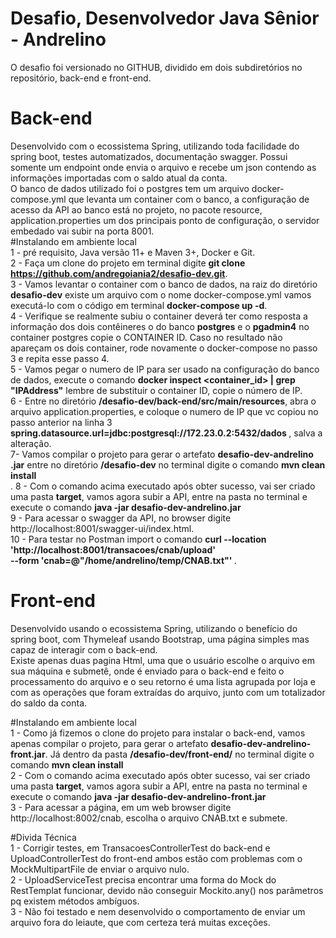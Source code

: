 # Desafio, Desenvolvedor Java Sênior - Andrelino


O desafio foi versionado no GITHUB, dividido em dois subdiretórios no repositório, back-end e front-end.


# Back-end
Desenvolvido com o ecossistema Spring, utilizando toda facilidade do spring boot, testes automatizados, documentação swagger. Possui somente um endpoint onde envia o arquivo e recebe um json contendo as informações importadas com o saldo atual da conta.
<br>
O banco de dados utilizado foi o postgres tem um arquivo docker-compose.yml que levanta um container com o banco, a configuração de acesso da API ao banco está no projeto, no pacote resource, application.properties um dos principais ponto de configuração, o servidor embedado vai subir na porta 8001.
<br>
#Instalando em ambiente local
<br>
1 - pré requisito, Java versão 11+ e Maven 3+, Docker e Git.
<br>
2 - Faça um clone do projeto em terminal digite <b>git clone https://github.com/andregoiania2/desafio-dev.git</b>.
<br>
3 - Vamos levantar o container com o banco de dados, na raiz do diretório <b>desafio-dev</b> existe um arquivo com o nome docker-compose.yml vamos executá-lo com o código em terminal <b>docker-compose up -d</b>.
<br>
4 - Verifique se realmente subiu o container <docker ps> deverá ter como resposta a informação dos dois contêineres o do banco <b>postgres</b> e o <b>pgadmin4</b> no container postgres copie o CONTAINER ID. Caso no resultado não apareçam os dois container, rode novamente o docker-compose no passo 3 e repita esse passo 4.
<br>
5 - Vamos pegar o numero de IP para ser usado na configuração do banco de dados, execute o comando <b>docker inspect <container_id> | grep "IPAddress"</b> lembre de substituir o container ID, copie o número de IP.
<br>
6 - Entre no diretório <b>/desafio-dev/back-end/src/main/resources</b>, abra o arquivo application.properties, e coloque o numero de IP que vc copiou no passo anterior na linha 3 <b>spring.datasource.url=jdbc:postgresql://172.23.0.2:5432/dados
</b>, salva a alteração.
<br>
7- Vamos compilar o projeto para gerar o artefato <b>desafio-dev-andrelino
.jar</b> entre no diretório <b>/desafio-dev</b> no terminal digite o comando <b>mvn clean install</b>
<br>.
8 - Com o comando acima executado após obter sucesso, vai ser criado uma pasta <b>target</b>, vamos agora subir a API, entre na pasta no terminal e execute o comando <b>java -jar desafio-dev-andrelino.jar </b> <br> 
9 - Para acessar o swagger da API, no browser digite http://localhost:8001/swagger-ui/index.html.
<br>
10 - Para testar no Postman import o comando <b>curl --location 'http://localhost:8001/transacoes/cnab/upload' \
--form 'cnab=@"/home/andrelino/temp/CNAB.txt"'
</b>.




# Front-end


Desenvolvido usando o ecossistema Spring, utilizando o benefício do spring boot, com Thymeleaf usando Bootstrap, uma página simples mas capaz de interagir com o back-end.
<br>
Existe apenas duas pagina Html, uma que o usuário escolhe o arquivo em sua máquina e submetê, onde é enviado para o back-end e feito o processamento do arquivo e o seu retorno é uma lista agrupada por loja e com as operações que foram extraídas do arquivo, junto com um totalizador do saldo da conta.
<br>


#Instalando em ambiente local
<br>
1 - Como já fizemos o clone do projeto para instalar o back-end, vamos apenas compilar o projeto, para gerar o artefato <b>desafio-dev-andrelino-front.jar</b>. Já dentro da pasta <b>/desafio-dev/front-end/</b> no terminal digite o comando <b>mvn clean install</b>
<br>
2 - Com o comando acima executado após obter sucesso, vai ser criado uma pasta <b>target</b>, vamos agora subir a API, entre na pasta no terminal e execute o comando <b>java -jar desafio-dev-andrelino-front.jar </b> 
<br>
3 - Para acessar a página, em um web browser digite http://localhost:8002/cnab, escolha o arquivo CNAB.txt e submete.


#Divida Técnica
<br>
1 - Corrigir testes, em TransacoesControllerTest do back-end e UploadControllerTest do front-end ambos estão com problemas com o MockMultipartFile de enviar o arquivo nulo.
<br>
2 - UploadServiceTest precisa encontrar uma forma do Mock do RestTemplat funcionar, devido não conseguir Mockito.any() nos parâmetros pq existem métodos ambíguos.
<br>
3 - Não foi testado e nem desenvolvido o comportamento de enviar um arquivo fora do leiaute, que com certeza terá muitas exceções.


